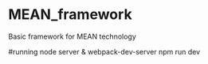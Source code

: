 # MEAN_framework
Basic framework for MEAN technology


#running
node server & webpack-dev-server
npm run dev
